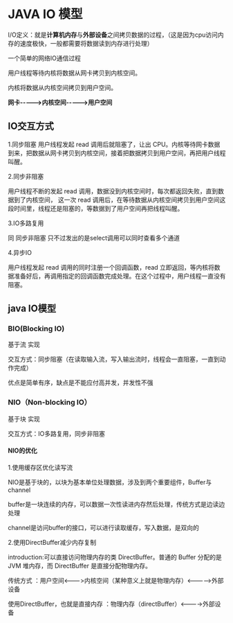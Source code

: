 # JAVA IO 模型

I/O定义：就是**计算机内存**与**外部设备**之间拷贝数据的过程，（这是因为cpu访问内存的速度极快，一般都需要将数据读到内存进行处理）

一个简单的网络IO通信过程

用户线程等待内核将数据从网卡拷贝到内核空间。

内核将数据从内核空间拷贝到用户空间。

**网卡----->内核空间----->用户空间**
## IO交互方式
1.同步阻塞
用户线程发起 read 调用后就阻塞了，让出 CPU。内核等待网卡数据到来，把数据从网卡拷贝到内核空间，接着把数据拷贝到用户空间，再把用户线程叫醒。

2.同步非阻塞

用户线程不断的发起 read 调用，数据没到内核空间时，每次都返回失败，直到数据到了内核空间，
这一次 read 调用后，在等待数据从内核空间拷贝到用户空间这段时间里，线程还是阻塞的，等数据到了用户空间再把线程叫醒。

3.IO多路复用

同 同步非阻塞 只不过发出的是select调用可以同时查看多个通道

4.异步IO

用户线程发起 read 调用的同时注册一个回调函数，read 立即返回，等内核将数据准备好后，再调用指定的回调函数完成处理。在这个过程中，用户线程一直没有阻塞。

## java IO模型

### BIO(Blocking IO)
基于流 实现

交互方式：同步阻塞（在读取输入流，写入输出流时，线程会一直阻塞，一直到动作完成）

优点是简单有序，缺点是不能应付高并发，并发性不强

### NIO（Non-blocking IO）
基于块 实现

交互方式：IO多路复用，同步非阻塞

#### NIO的优化
1.使用缓存区优化读写流

NIO是基于块的，以块为基本单位处理数据，涉及到两个重要组件，Buffer与channel

buffer是一块连续的内存，可以数据一次性读进内存然后处理，传统方式是边读边处理

channel是访问buffer的接口，可以进行读取缓存，写入数据，是双向的


2.使用DirectBuffer减少内存复制

introduction:可以直接访问物理内存的类 DirectBuffer。普通的 Buffer 分配的是 JVM 堆内存，而 DirectBuffer 是直接分配物理内存。

传统方式                         ：用户空间<--->内核空间（某种意义上就是物理内存）<----->外部设备

使用DirectBuffer，也就是直接内存  ：物理内存（directBuffer）<---->外部设备
